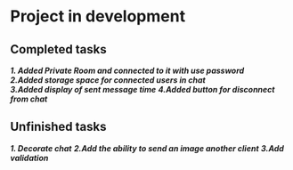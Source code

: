 # Project in development

## Сompleted tasks

***1. Added Private Room and connected to it with use password***<br/>
***2.Added storage space for connected users in chat***<br/>
***3.Added display of sent message time***
***4.Added button for disconnect from chat***

## Unfinished tasks
***1. Decorate chat***
***2.Add the ability to send an image another client***
***3.Add validation***